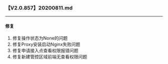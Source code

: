 ### 【V2.0.857】20200811.md
----
#### 修复
1. 修复操作状态为None的问题
2. 修复Proxy安装启动Nginx失败问题
3. 修复申请接入点查看权限报错问题
4. 修复新建管控区域前端无查看权限问题